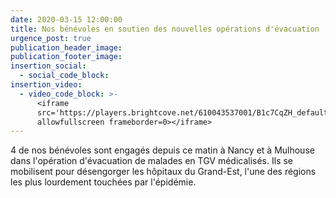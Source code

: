 ```yaml
---
date: 2020-03-15 12:00:00
title: Nos bénévoles en soutien des nouvelles opérations d'évacuation
urgence_post: true
publication_header_image:
publication_footer_image:
insertion_social:
  - social_code_block:
insertion_video:
  - video_code_block: >-
      <iframe
      src='https://players.brightcove.net/610043537001/B1c7CqZH_default/index.html?videoId=6144916967001&mute=true'
      allowfullscreen frameborder=0></iframe>
---
```


4 de nos b&eacute;n&eacute;voles sont engag&eacute;s depuis ce matin &agrave; Nancy et &agrave; Mulhouse dans l'op&eacute;ration d'&eacute;vacuation de malades en TGV m&eacute;dicalis&eacute;s. Ils se mobilisent pour d&eacute;sengorger les h&ocirc;pitaux du Grand-Est, l'une des r&eacute;gions les plus lourdement touch&eacute;es par l'&eacute;pid&eacute;mie.&nbsp;
